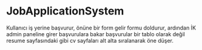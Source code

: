 # JobApplicationSystem

Kullanıcı iş yerine başvurur, önüne bir form gelir formu doldurur, ardından İK admin paneline girer başvurulara bakar başvurular bir tablo olarak değil resume sayfasındaki  gibi cv sayfaları alt alta sıralanarak öne düşer.
